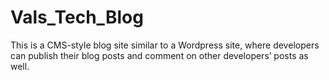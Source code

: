 # Vals_Tech_Blog
This is a CMS-style blog site similar to a Wordpress site, where developers can publish their blog posts and comment on other developers’ posts as well. 
